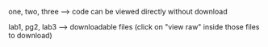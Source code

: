one, two, three --> code can be viewed directly without download

lab1, pg2, lab3 --> downloadable files (click on "view raw" inside those files to download)
